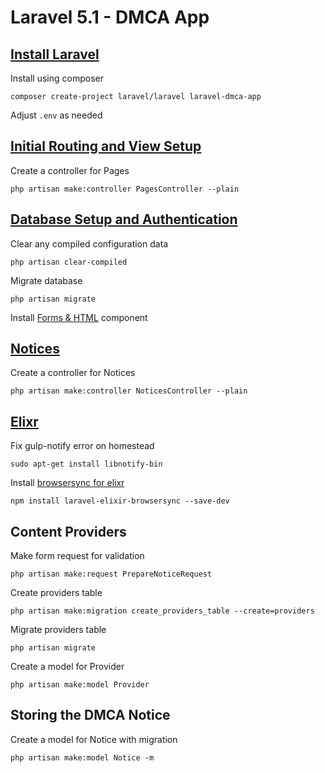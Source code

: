 # Laravel 5.1 - DMCA App

## [Install Laravel](https://laracasts.com/series/build-your-first-app-in-laravel/episodes/2)

Install using composer

    composer create-project laravel/laravel laravel-dmca-app

Adjust `.env` as needed

## [Initial Routing and View Setup](https://laracasts.com/series/build-your-first-app-in-laravel/episodes/3)

Create a controller for Pages

    php artisan make:controller PagesController --plain

## [Database Setup and Authentication](https://laracasts.com/series/build-your-first-app-in-laravel/episodes/4)

Clear any compiled configuration data

    php artisan clear-compiled

Migrate database

    php artisan migrate

Install [Forms & HTML](http://laravelcollective.com/docs/5.1/html) component

## [Notices](https://laracasts.com/series/build-your-first-app-in-laravel/episodes/5)

Create a controller for Notices

    php artisan make:controller NoticesController --plain

## [Elixr](https://laracasts.com/series/build-your-first-app-in-laravel/episodes/6)

Fix gulp-notify error on homestead

    sudo apt-get install libnotify-bin

Install [browsersync for elixr](https://github.com/anheru88/laravel-elixir-browser-sync)

    npm install laravel-elixir-browsersync --save-dev

## Content Providers

Make form request for validation

    php artisan make:request PrepareNoticeRequest

Create providers table
    
    php artisan make:migration create_providers_table --create=providers

Migrate providers table

    php artisan migrate

Create a model for Provider

    php artisan make:model Provider

## Storing the DMCA Notice

Create a model for Notice with migration

    php artisan make:model Notice -m